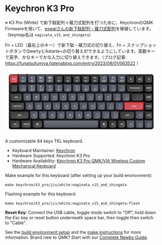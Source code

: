 # Keychron K3 Pro

※ K3 Pro (White) で新下駄配列＋薙刀式配列を打つために、KeychronのQMK Firmwareを用いて、[eswaiさんの新下駄配列・薙刀式配列](https://github.com/eswai/qmk_firmware/tree/master/keyboards/crkbd/keymaps)を移植しています。（keymap名は `naginata_v15_and_shingeta`）

Fn + LED（最右上のキー）で新下駄・薙刀式の切り替え、Fn + スナップショットボタンでQwertyとAstarte+の切り替えができるようにしています。英数キーで英字、かなキーでかな入力に切り替えできます。（ブログ記事: https://funatsufumiya.hatenablog.com/entry/2023/08/01/063522 ）

![Keychron K3 Pro](https://github.com/Keychron/ProductImage/blob/main/K_Pro/k3_pro.jpg?raw=true)

A customizable 84 keys TKL keyboard.

* Keyboard Maintainer: [Keychron](https://github.com/keychron)
* Hardware Supported: Keychron K3 Pro
* Hardware Availability: [Keychron K3 Pro QMK/VIA Wireless Custom Mechanical Keyboard](https://www.keychron.com/products/keychron-k3-pro-qmk-via-wireless-custom-mechanical-keyboard)

Make example for this keyboard (after setting up your build environment):

    make keychron/k3_pro/jis/white:naginata_v15_and_shingeta

Flashing example for this keyboard:

    make keychron/k3_pro/jis/white:naginata_v15_and_shingeta:flash

**Reset Key**: Connect the USB cable, toggle mode switch to "Off", hold down the *Esc* key or reset button underneath space bar, then toggle then switch to "Cable".

See the [build environment setup](https://docs.qmk.fm/#/getting_started_build_tools) and the [make instructions](https://docs.qmk.fm/#/getting_started_make_guide) for more information. Brand new to QMK? Start with our [Complete Newbs Guide](https://docs.qmk.fm/#/newbs).
